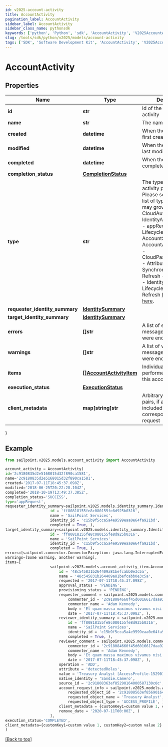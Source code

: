 ```yaml
---
id: v2025-account-activity
title: AccountActivity
pagination_label: AccountActivity
sidebar_label: AccountActivity
sidebar_class_name: pythonsdk
keywords: ['python', 'Python', 'sdk', 'AccountActivity', 'V2025AccountActivity'] 
slug: /tools/sdk/python/v2025/models/account-activity
tags: ['SDK', 'Software Development Kit', 'AccountActivity', 'V2025AccountActivity']
---
```


# AccountActivity


## Properties

Name | Type | Description | Notes
------------ | ------------- | ------------- | -------------
**id** | **str** | Id of the account activity | [optional] 
**name** | **str** | The name of the activity | [optional] 
**created** | **datetime** | When the activity was first created | [optional] 
**modified** | **datetime** | When the activity was last modified | [optional] 
**completed** | **datetime** | When the activity was completed | [optional] 
**completion_status** | [**CompletionStatus**](completion-status) |  | [optional] 
**type** | **str** | The type of action the activity performed.  Please see the following list of types.  This list may grow over time.  - CloudAutomated - IdentityAttributeUpdate - appRequest - LifecycleStateChange - AccountStateUpdate - AccountAttributeUpdate - CloudPasswordRequest - Attribute Synchronization Refresh - Certification - Identity Refresh - Lifecycle Change Refresh   [Learn more here](https://documentation.sailpoint.com/saas/help/search/searchable-fields.html#searching-account-activity-data).  | [optional] 
**requester_identity_summary** | [**IdentitySummary**](identity-summary) |  | [optional] 
**target_identity_summary** | [**IdentitySummary**](identity-summary) |  | [optional] 
**errors** | **[]str** | A list of error messages, if any, that were encountered. | [optional] 
**warnings** | **[]str** | A list of warning messages, if any, that were encountered. | [optional] 
**items** | [**[]AccountActivityItem**](account-activity-item) | Individual actions performed as part of this account activity | [optional] 
**execution_status** | [**ExecutionStatus**](execution-status) |  | [optional] 
**client_metadata** | **map[string]str** | Arbitrary key-value pairs, if any were included in the corresponding access request | [optional] 
}

## Example

```python
from sailpoint.v2025.models.account_activity import AccountActivity

account_activity = AccountActivity(
id='2c9180835d2e5168015d32f890ca1581',
name='2c9180835d2e5168015d32f890ca1581',
created='2017-07-11T18:45:37.098Z',
modified='2018-06-25T20:22:28.104Z',
completed='2018-10-19T13:49:37.385Z',
completion_status='SUCCESS',
type='appRequest',
requester_identity_summary=sailpoint.v2025.models.identity_summary.IdentitySummary(
                    id = 'ff80818155fe8c080155fe8d925b0316', 
                    name = 'SailPoint Services', 
                    identity_id = 'c15b9f5cca5a4e9599eaa0e64fa921bd', 
                    completed = True, ),
target_identity_summary=sailpoint.v2025.models.identity_summary.IdentitySummary(
                    id = 'ff80818155fe8c080155fe8d925b0316', 
                    name = 'SailPoint Services', 
                    identity_id = 'c15b9f5cca5a4e9599eaa0e64fa921bd', 
                    completed = True, ),
errors=[sailpoint.connector.ConnectorException: java.lang.InterruptedException: Timeout waiting for response to message 0 from client 57a4ab97-ab3f-4aef-9fe2-0eaf15c73d26 after 60 seconds.],
warnings=[Some warning, another warning],
items=[
                    sailpoint.v2025.models.account_activity_item.AccountActivityItem(
                        id = '48c545831b264409a81befcabb0e3c5a', 
                        name = '48c545831b264409a81befcabb0e3c5a', 
                        requested = '2017-07-11T18:45:37.098Z', 
                        approval_status = 'PENDING', 
                        provisioning_status = 'PENDING', 
                        requester_comment = sailpoint.v2025.models.comment.Comment(
                            commenter_id = '2c918084660f45d6016617daa9210584', 
                            commenter_name = 'Adam Kennedy', 
                            body = 'Et quam massa maximus vivamus nisi ut urna tincidunt metus elementum erat.', 
                            date = '2017-07-11T18:45:37.098Z', ), 
                        reviewer_identity_summary = sailpoint.v2025.models.identity_summary.IdentitySummary(
                            id = 'ff80818155fe8c080155fe8d925b0316', 
                            name = 'SailPoint Services', 
                            identity_id = 'c15b9f5cca5a4e9599eaa0e64fa921bd', 
                            completed = True, ), 
                        reviewer_comment = sailpoint.v2025.models.comment.Comment(
                            commenter_id = '2c918084660f45d6016617daa9210584', 
                            commenter_name = 'Adam Kennedy', 
                            body = 'Et quam massa maximus vivamus nisi ut urna tincidunt metus elementum erat.', 
                            date = '2017-07-11T18:45:37.098Z', ), 
                        operation = 'ADD', 
                        attribute = 'detectedRoles', 
                        value = 'Treasury Analyst [AccessProfile-1529010191212]', 
                        native_identity = 'Sandie.Camero', 
                        source_id = '2c91808363ef85290164000587130c0c', 
                        account_request_info = sailpoint.v2025.models.account_request_info.AccountRequestInfo(
                            requested_object_id = '2c91808563ef85690164001c31140c0c', 
                            requested_object_name = 'Treasury Analyst', 
                            requested_object_type = 'ACCESS_PROFILE', ), 
                        client_metadata = {customKey1=custom value 1, customKey2=custom value 2}, 
                        remove_date = '2020-07-11T00:00Z', )
                    ],
execution_status='COMPLETED',
client_metadata={customKey1=custom value 1, customKey2=custom value 2}
)

```
[[Back to top]](#) 


